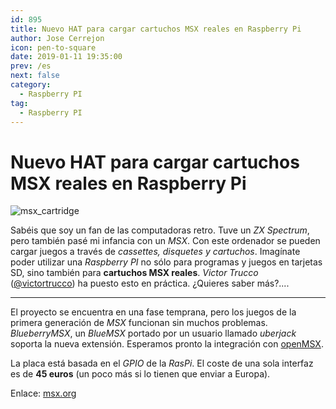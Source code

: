 ```yaml
---
id: 895
title: Nuevo HAT para cargar cartuchos MSX reales en Raspberry Pi
author: Jose Cerrejon
icon: pen-to-square
date: 2019-01-11 19:35:00
prev: /es
next: false
category:
  - Raspberry PI
tag:
  - Raspberry PI
---
```


# Nuevo HAT para cargar cartuchos MSX reales en Raspberry Pi

![msx_cartridge](/images/2019/01/msx_cartridge.jpg)

Sabéis que soy un fan de las computadoras retro. Tuve un *ZX Spectrum*, pero también pasé mi infancia con un *MSX*. Con este ordenador se pueden cargar juegos a través de *cassettes, disquetes y cartuchos*. Imagínate poder utilizar una *Raspberry PI* no sólo para programas y juegos en tarjetas SD, sino también para **cartuchos MSX reales**. *Victor Trucco* ([@victortrucco](https://twitter.com/victortrucco)) ha puesto esto en práctica. ¿Quieres saber más?....

- - -
El proyecto se encuentra en una fase temprana, pero los juegos de la primera generación de *MSX* funcionan sin muchos problemas. *BlueberryMSX*, un *BlueMSX* portado por un usuario llamado *uberjack* soporta la nueva extensión. Esperamos  pronto la integración con [openMSX](/post.php?id=843).

La placa está basada en el *GPIO* de la *RasPi*. El coste de una sola interfaz es de **45 euros** (un poco más si lo tienen que enviar a Europa).

Enlace: [msx.org](https://www.msx.org/news/hardware/en/make-a-raspberry-a-real-msx)